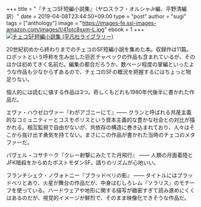 +++
title = "『チェコSF短編小説集』（ヤロスラフ・オルシャJr編、平野清編訳）"
date = 2019-04-08T23:44:50+09:00
type = "post"
author = "sugi"
tags = ["anthology"]
image = "https://images-fe.ssl-images-amazon.com/images/I/41otc8sxm-L.jpg"
ebook = 1
+++
<a href="http://www.amazon.co.jp/exec/obidos/ASIN/4582768725/chezsugi-22/ref=nosim/" name="amazletlink" target="_blank"><img src="https://images-fe.ssl-images-amazon.com/images/I/41otc8sxm-L.jpg" alt="チェコSF短編小説集 (平凡社ライブラリー)" class="alignleft" /></a>

20世紀初めから終わりまでのチェコのSF短編小説を集めた本。収録作は11篇。ロボットという呼称を生み出した巨匠チャペックの作品も含まれているが、そのほかは初めてきく名前だ。編集の都合だろうか、数ページ程度の掌編といったような作品も少なからずあるので、チェコのSFの概況を把握するにはちょっと物足りない。

個人的には読むに値する作品は3つ。奇しくもどれも1980年代後半に書かれた作品だ。

エヴァ・ハウゼロヴァー『わがアゴニーにて』—— クランと呼ばれる共産主義的なコミュニティーとコスモポリスという資本主義的な豊かな社会との対比が描かれる。相互監視で自由がないが、共依存の構造に巻き込まれており、人々はそこから抜け出す勇気を持てない。まさにこの作品が書かれた当時のチェコのメタファーだ。

パヴェル・コサチーク『クレー射撃にみたてた月飛行』 —— 人類の月面着陸とJFK暗殺をからめたポストモダンSF。語りのリズムが心地いい。

フランチシェク・ノヴォトニー『ブラッドベリの影』 —— タイトルにはブラッドベリとあり、火星が舞台の作品だが、中身はむしろレム『ソラリス』のモチーフを使っている。ハードウェアや地形に関する描写が緻密すぎて読み進めにくくはあるのだが、視覚的イメージが鮮烈で、そのまま映像化できそうな作品だ。